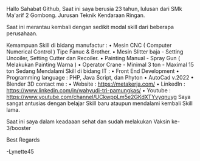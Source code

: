 Hallo Sahabat Github,
Saat ini saya berusia 23 tahun, lulusan dari SMk Ma'arif 2 Gombong. Jurusan Teknik Kendaraan Ringan.

Saat ini merantau kembali dengan sedikit modal skill dari beberapa perusahaan. 

Kemampuan Skill di bidang manufactur : 
 • Mesin CNC ( Computer Numerical Control ) Tipe Fanuc & Brother. 
 • Mesin Slitter baja - Setting Uncoiler, Setting Cutter dan Recoiler.
 • Painting Manual - Spray Gun ( Melakukan Painting Warna )
 • Operator Crane - Minimal 3 ton - Maximal 15 ton
Sedang Mendalami Skill di bidang IT :
 • Front End Development
 • Programming language : PHP, Java Script, dan Phyton
 • AutoCad v.2022
 • Blender 3D
contact me :
 • Website   : https://metakerja.com/
 • LinkedIn  : https://www.linkedin.com/in/wahyudi-tri-pamungkas/
 • Youtube   : https://www.youtube.com/channel/UCkwppLm5e2GKdXTYvyqnuyg
Saya sangat antusias dengan belajar Skill baru ataupun mendalami kembali Skill lama.

Saat ini saya dalam keadaaan sehat dan sudah melakukan Vaksin ke-3/booster

Best Regards 
 
 -Lynette45

<!--- lynette45/lynette45 is a ✨ special ✨ repository because its `README.md` --->
